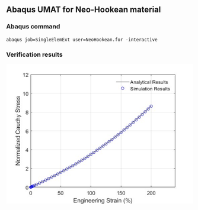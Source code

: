 ## Abaqus UMAT for Neo-Hookean material

### Abaqus command
```
abaqus job=SingleElemExt user=NeoHookean.for -interactive
```

### Verification results
![image](https://github.com/brightfrank1999/abaqus-umat/blob/main/NeoHookean/img/Verification.jpg)
